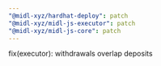 ```yaml
---
"@midl-xyz/hardhat-deploy": patch
"@midl-xyz/midl-js-executor": patch
"@midl-xyz/midl-js-core": patch
---
```


fix(executor): withdrawals overlap deposits
